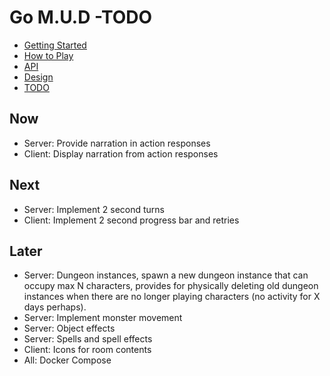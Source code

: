 # Go M.U.D -TODO

- [Getting Started](README.md)
- [How to Play](README-HOWTOPLAY.md)
- [API](README-API.md)
- [Design](README-DESIGN.md)
- [TODO](README-TODO.md)

## Now

- Server: Provide narration in action responses
- Client: Display narration from action responses

## Next

- Server: Implement 2 second turns
- Client: Implement 2 second progress bar and retries

## Later

- Server: Dungeon instances, spawn a new dungeon instance that can occupy max N characters, provides for physically deleting old dungeon instances when there are no longer playing characters (no activity for X days perhaps).
- Server: Implement monster movement
- Server: Object effects
- Server: Spells and spell effects
- Client: Icons for room contents
- All: Docker Compose
